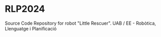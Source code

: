 # RLP2024
Source Code Repository for robot "Little Rescuer". UAB / EE - Robòtica, Llenguatge i Planificació

